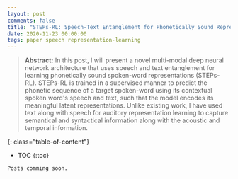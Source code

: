 ```yaml
---
layout: post
comments: false
title: "STEPs-RL: Speech-Text Entanglement for Phonetically Sound Representation Learning"
date: 2020-11-23 00:00:00
tags: paper speech representation-learning
---
```


> **Abstract:** In this post, I will present a novel multi-modal deep neural network architecture that uses speech and text entanglement for learning phonetically sound spoken-word representations (STEPs-RL). STEPs-RL is trained in a supervised manner to predict the phonetic sequence of a target spoken-word using its contextual spoken word's speech and text, such that the model encodes its meaningful latent representations. Unlike existing work, I have used text along with speech for auditory representation learning to capture semantical and syntactical information along with the acoustic and temporal information.


<!--more-->

{: class="table-of-content"}
* TOC
{:toc}


<!-- ## What is language modeling?

### History

## Language models

### ELMo

### GPT

### BERT

### Transformer-XL

### Longformer

### GPT-3

## My take on future of language modeling

---

Cited as:
```
@article{prakamya2020LG,
  title   = "Language Modeling in 2020",
  author  = "Prakamya Mishra",
  journal = "prakamya-mishra.github.io/Blog",
  year    = "202020",
  url     = "https://prakamya-mishra.github.io/Blog/2020/10/27/language-models.html"
}
```

 -->

```
Posts comming soon.
```